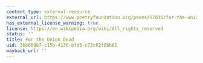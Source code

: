 ```yaml
---
content_type: external-resource
external_url: https://www.poetryfoundation.org/poems/57035/for-the-union-dead
has_external_license_warning: true
license: https://en.wikipedia.org/wiki/All_rights_reserved
status: ''
title: For the Union Dead
uid: 3bb669b7-c15b-4136-bfd3-c73c62f0bb61
wayback_url: ''
---
```

